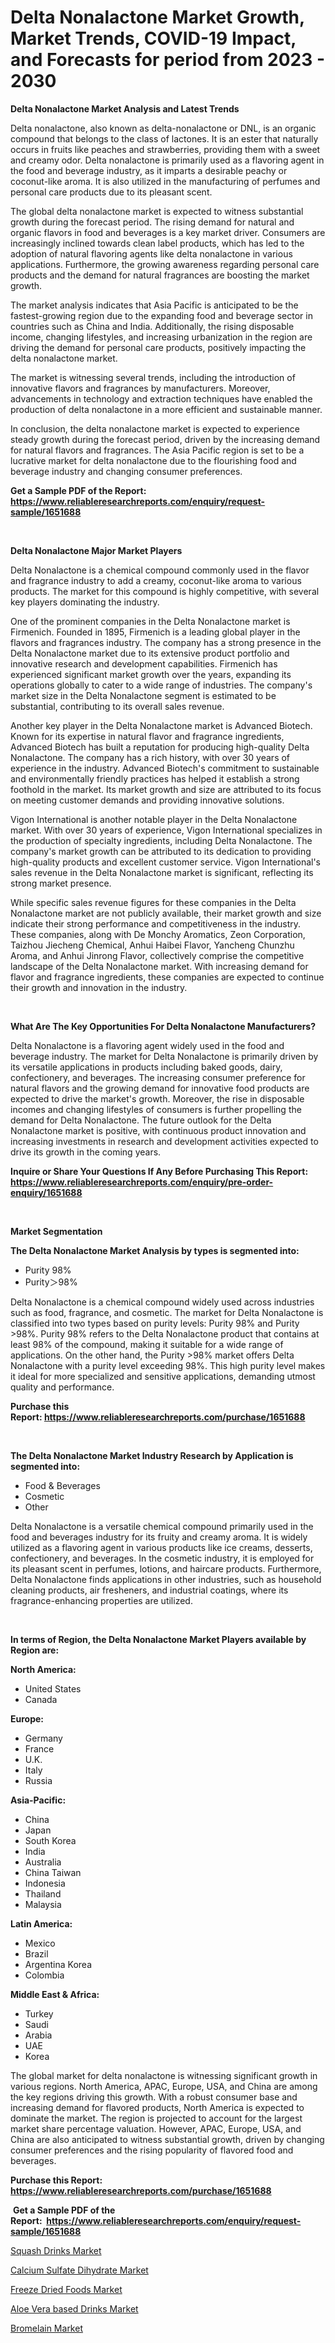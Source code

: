 <p><h1>Delta Nonalactone Market Growth, Market Trends, COVID-19 Impact, and Forecasts for period from 2023 - 2030</h1></p><p><strong>Delta Nonalactone Market Analysis and Latest Trends</strong></p>
<p><p>Delta nonalactone, also known as delta-nonalactone or DNL, is an organic compound that belongs to the class of lactones. It is an ester that naturally occurs in fruits like peaches and strawberries, providing them with a sweet and creamy odor. Delta nonalactone is primarily used as a flavoring agent in the food and beverage industry, as it imparts a desirable peachy or coconut-like aroma. It is also utilized in the manufacturing of perfumes and personal care products due to its pleasant scent.</p><p>The global delta nonalactone market is expected to witness substantial growth during the forecast period. The rising demand for natural and organic flavors in food and beverages is a key market driver. Consumers are increasingly inclined towards clean label products, which has led to the adoption of natural flavoring agents like delta nonalactone in various applications. Furthermore, the growing awareness regarding personal care products and the demand for natural fragrances are boosting the market growth.</p><p>The market analysis indicates that Asia Pacific is anticipated to be the fastest-growing region due to the expanding food and beverage sector in countries such as China and India. Additionally, the rising disposable income, changing lifestyles, and increasing urbanization in the region are driving the demand for personal care products, positively impacting the delta nonalactone market.</p><p>The market is witnessing several trends, including the introduction of innovative flavors and fragrances by manufacturers. Moreover, advancements in technology and extraction techniques have enabled the production of delta nonalactone in a more efficient and sustainable manner.</p><p>In conclusion, the delta nonalactone market is expected to experience steady growth during the forecast period, driven by the increasing demand for natural flavors and fragrances. The Asia Pacific region is set to be a lucrative market for delta nonalactone due to the flourishing food and beverage industry and changing consumer preferences.</p></p>
<p><strong>Get a Sample PDF of the Report:&nbsp; <a href="https://www.reliableresearchreports.com/enquiry/request-sample/1651688">https://www.reliableresearchreports.com/enquiry/request-sample/1651688</a></strong></p>
<p>&nbsp;</p>
<p><strong>Delta Nonalactone Major Market Players</strong></p>
<p><p>Delta Nonalactone is a chemical compound commonly used in the flavor and fragrance industry to add a creamy, coconut-like aroma to various products. The market for this compound is highly competitive, with several key players dominating the industry.</p><p>One of the prominent companies in the Delta Nonalactone market is Firmenich. Founded in 1895, Firmenich is a leading global player in the flavors and fragrances industry. The company has a strong presence in the Delta Nonalactone market due to its extensive product portfolio and innovative research and development capabilities. Firmenich has experienced significant market growth over the years, expanding its operations globally to cater to a wide range of industries. The company's market size in the Delta Nonalactone segment is estimated to be substantial, contributing to its overall sales revenue.</p><p>Another key player in the Delta Nonalactone market is Advanced Biotech. Known for its expertise in natural flavor and fragrance ingredients, Advanced Biotech has built a reputation for producing high-quality Delta Nonalactone. The company has a rich history, with over 30 years of experience in the industry. Advanced Biotech's commitment to sustainable and environmentally friendly practices has helped it establish a strong foothold in the market. Its market growth and size are attributed to its focus on meeting customer demands and providing innovative solutions.</p><p>Vigon International is another notable player in the Delta Nonalactone market. With over 30 years of experience, Vigon International specializes in the production of specialty ingredients, including Delta Nonalactone. The company's market growth can be attributed to its dedication to providing high-quality products and excellent customer service. Vigon International's sales revenue in the Delta Nonalactone market is significant, reflecting its strong market presence.</p><p>While specific sales revenue figures for these companies in the Delta Nonalactone market are not publicly available, their market growth and size indicate their strong performance and competitiveness in the industry. These companies, along with De Monchy Aromatics, Zeon Corporation, Taizhou Jiecheng Chemical, Anhui Haibei Flavor, Yancheng Chunzhu Aroma, and Anhui Jinrong Flavor, collectively comprise the competitive landscape of the Delta Nonalactone market. With increasing demand for flavor and fragrance ingredients, these companies are expected to continue their growth and innovation in the industry.</p></p>
<p>&nbsp;</p>
<p><strong>What Are The Key Opportunities For Delta Nonalactone Manufacturers?</strong></p>
<p><p>Delta Nonalactone is a flavoring agent widely used in the food and beverage industry. The market for Delta Nonalactone is primarily driven by its versatile applications in products including baked goods, dairy, confectionery, and beverages. The increasing consumer preference for natural flavors and the growing demand for innovative food products are expected to drive the market's growth. Moreover, the rise in disposable incomes and changing lifestyles of consumers is further propelling the demand for Delta Nonalactone. The future outlook for the Delta Nonalactone market is positive, with continuous product innovation and increasing investments in research and development activities expected to drive its growth in the coming years.</p></p>
<p><strong>Inquire or Share Your Questions If Any Before Purchasing This Report: <a href="https://www.reliableresearchreports.com/enquiry/pre-order-enquiry/1651688">https://www.reliableresearchreports.com/enquiry/pre-order-enquiry/1651688</a></strong></p>
<p>&nbsp;</p>
<p><strong>Market Segmentation</strong></p>
<p><strong>The Delta Nonalactone Market Analysis by types is segmented into:</strong></p>
<p><ul><li>Purity 98%</li><li>Purity＞98%</li></ul></p>
<p><p>Delta Nonalactone is a chemical compound widely used across industries such as food, fragrance, and cosmetic. The market for Delta Nonalactone is classified into two types based on purity levels: Purity 98% and Purity >98%. Purity 98% refers to the Delta Nonalactone product that contains at least 98% of the compound, making it suitable for a wide range of applications. On the other hand, the Purity >98% market offers Delta Nonalactone with a purity level exceeding 98%. This high purity level makes it ideal for more specialized and sensitive applications, demanding utmost quality and performance.</p></p>
<p><strong>Purchase this Report:&nbsp;<a href="https://www.reliableresearchreports.com/purchase/1651688">https://www.reliableresearchreports.com/purchase/1651688</a></strong></p>
<p>&nbsp;</p>
<p><strong>The Delta Nonalactone Market Industry Research by Application is segmented into:</strong></p>
<p><ul><li>Food & Beverages</li><li>Cosmetic</li><li>Other</li></ul></p>
<p><p>Delta Nonalactone is a versatile chemical compound primarily used in the food and beverages industry for its fruity and creamy aroma. It is widely utilized as a flavoring agent in various products like ice creams, desserts, confectionery, and beverages. In the cosmetic industry, it is employed for its pleasant scent in perfumes, lotions, and haircare products. Furthermore, Delta Nonalactone finds applications in other industries, such as household cleaning products, air fresheners, and industrial coatings, where its fragrance-enhancing properties are utilized.</p></p>
<p>&nbsp;</p>
<p><strong>In terms of Region, the Delta Nonalactone Market Players available by Region are:</strong></p>
<p>
    <p> <strong> North America: </strong>
        <ul>
            <li>United States</li>
            <li>Canada</li>
        </ul>
        </p> 
    <p> <strong> Europe: </strong>
        <ul>
            <li>Germany</li>
            <li>France</li>
            <li>U.K.</li>
            <li>Italy</li>
            <li>Russia</li>
        </ul>
        </p> 
    <p> <strong> Asia-Pacific: </strong>
        <ul>
            <li>China</li>
            <li>Japan</li>
            <li>South Korea</li>
            <li>India</li>
            <li>Australia</li>
            <li>China Taiwan</li>
            <li>Indonesia</li>
            <li>Thailand</li>
            <li>Malaysia</li>
        </ul>
        </p> 
    <p> <strong> Latin America: </strong>
        <ul>
            <li>Mexico</li>
            <li>Brazil</li>
            <li>Argentina Korea</li>
            <li>Colombia</li>
        </ul>
        </p> 
    <p> <strong> Middle East & Africa: </strong>
        <ul>
            <li>Turkey</li>
            <li>Saudi</li>
            <li>Arabia</li>
            <li>UAE</li>
            <li>Korea</li>
        </ul>
    </p>
    </p>
<p><p>The global market for delta nonalactone is witnessing significant growth in various regions. North America, APAC, Europe, USA, and China are among the key regions driving this growth. With a robust consumer base and increasing demand for flavored products, North America is expected to dominate the market. The region is projected to account for the largest market share percentage valuation. However, APAC, Europe, USA, and China are also anticipated to witness substantial growth, driven by changing consumer preferences and the rising popularity of flavored food and beverages.</p></p>
<p><strong>Purchase this Report: <a href="https://www.reliableresearchreports.com/purchase/1651688">https://www.reliableresearchreports.com/purchase/1651688</a></strong></p>
<p>&nbsp;<strong>Get a Sample PDF of the Report:&nbsp;&nbsp;<a href="https://www.reliableresearchreports.com/enquiry/request-sample/1651688">https://www.reliableresearchreports.com/enquiry/request-sample/1651688</a></strong></p>
<p><strong></strong></p>
<p><p><a href="https://medium.com/@karinaokon2662/squash-drinks-market-comprehensive-assessment-by-type-application-and-geography-cabeca23bd4d">Squash Drinks Market</a></p><p><a href="https://github.com/ChiragRP21/Market-Research-Report-List-1/blob/main/calcium-sulfate-dihydrate-market.md">Calcium Sulfate Dihydrate Market</a></p><p><a href="https://medium.com/@williambatz97/freeze-dried-foods-nbsp-market-focuses-on-market-share-size-and-projected-forecast-till-2030-498779746d0b">Freeze Dried Foods Market</a></p><p><a href="https://medium.com/@othaleffler644/aloe-vera-based-drinks-market-competitive-analysis-market-trends-and-forecast-to-2030-97664107f512">Aloe Vera based Drinks Market</a></p><p><a href="https://github.com/ChiragRp1/Market-Research-Report-List-1/blob/main/bromelain-market.md">Bromelain Market</a></p></p>